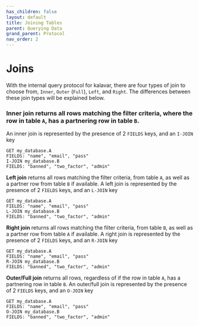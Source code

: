 ```yaml
---
has_children: false
layout: default
title: Joining Tables
parent: Querying Data
grand_parent: Protocol
nav_order: 2
---
```


# Joins
With the internal query protocol for kalavar, there are four types of join to choose from, `Inner`, `Outer` (`Full`), `Left`, and `Right`. The differences between these join types will be explained below.

### Inner join returns all rows matching the filter criteria, where the row in table `A`, has a partnering row in table `B`.
An inner join is represented by the presence of 2 `FIELDS` keys, and an `I-JOIN` key
```
GET my_database.A
FIELDS: "name", "email", "pass"
I-JOIN my_database.B
FIELDS: "banned", "two_factor", "admin"
```

__Left join__ returns all rows matching the filter criteria, from table `A`, as well as a partner row from table `B` if available.
A left join is represented by the presence of 2 `FIELDS` keys, and an `L-JOIN` key
```
GET my_database.A
FIELDS: "name", "email", "pass"
L-JOIN my_database.B
FIELDS: "banned", "two_factor", "admin"
```

__Right join__ returns all rows matching the filter criteria, from table `B`, as well as a partner row from table `A` if available.
A right join is represented by the presence of 2 `FIELDS` keys, and an `R-JOIN` key
```
GET my_database.A
FIELDS: "name", "email", "pass"
R-JOIN my_database.B
FIELDS: "banned", "two_factor", "admin"
```

__Outer/Full join__ returns all rows, regardless of if the row in table `A`, has a partnering row in table `B`.
An outer/full join is represented by the presence of 2 `FIELDS` keys, and an `O-JOIN` key
```
GET my_database.A
FIELDS: "name", "email", "pass"
O-JOIN my_database.B
FIELDS: "banned", "two_factor", "admin"
```